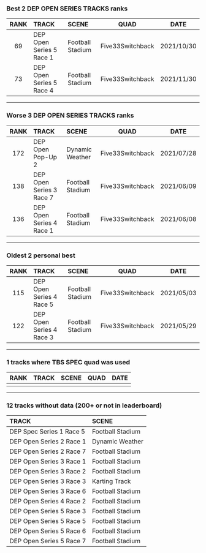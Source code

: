 ### Best 2 DEP OPEN SERIES TRACKS ranks
|RANK|TRACK|SCENE|QUAD|DATE|
|:---:|:---|:---|:---:|:---:|
|69|DEP Open Series 5 Race 1|Football Stadium|Five33Switchback|2021/10/30|
|73|DEP Open Series 5 Race 4|Football Stadium|Five33Switchback|2021/11/30|
---
### Worse 3 DEP OPEN SERIES TRACKS ranks
|RANK|TRACK|SCENE|QUAD|DATE|
|:---:|:---|:---|:---:|:---:|
|172|DEP Open Pop-Up 2|Dynamic Weather|Five33Switchback|2021/07/28|
|138|DEP Open Series 3 Race 7|Football Stadium|Five33Switchback|2021/06/09|
|136|DEP Open Series 4 Race 1|Football Stadium|Five33Switchback|2021/06/08|
---
### Oldest 2 personal best
|RANK|TRACK|SCENE|QUAD|DATE|
|:---:|:---|:---|:---:|:---:|
|115|DEP Open Series 4 Race 5|Football Stadium|Five33Switchback|2021/05/03|
|122|DEP Open Series 4 Race 3|Football Stadium|Five33Switchback|2021/05/29|
---
### 1 tracks where TBS SPEC quad was used
|RANK|TRACK|SCENE|QUAD|DATE|
|:---:|:---|:---|:---:|:---:|
||||||
---
### 12 tracks without data (200+ or not in leaderboard)
|TRACK|SCENE|
|:---|:---|
|DEP Spec Series 1 Race 5|Football Stadium|
|DEP Open Series 2 Race 1|Dynamic Weather|
|DEP Open Series 2 Race 7|Football Stadium|
|DEP Open Series 3 Race 1|Football Stadium|
|DEP Open Series 3 Race 2|Football Stadium|
|DEP Open Series 3 Race 3|Karting Track|
|DEP Open Series 3 Race 6|Football Stadium|
|DEP Open Series 4 Race 2|Football Stadium|
|DEP Open Series 5 Race 3|Football Stadium|
|DEP Open Series 5 Race 5|Football Stadium|
|DEP Open Series 5 Race 6|Football Stadium|
|DEP Open Series 5 Race 7|Football Stadium|
